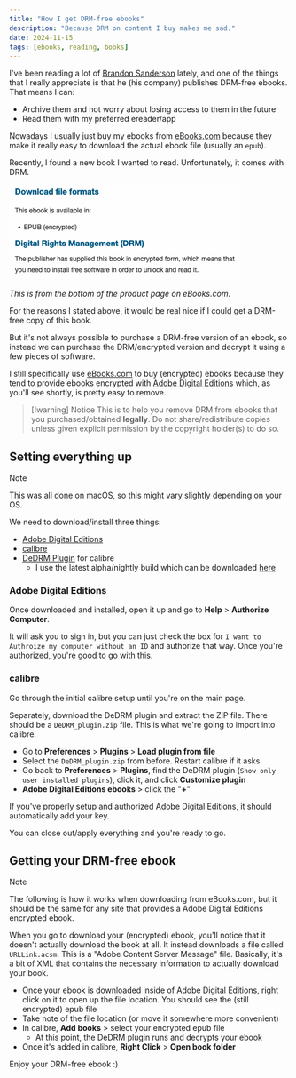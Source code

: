 ```yaml
---
title: "How I get DRM-free ebooks"
description: "Because DRM on content I buy makes me sad."
date: 2024-11-15
tags: [ebooks, reading, books]
---
```


I've been reading a lot of [Brandon Sanderson](https://www.brandonsanderson.com) lately, and one of the things that I really appreciate is that he (his company) publishes DRM-free ebooks. That means I can:

- Archive them and not worry about losing access to them in the future
- Read them with my preferred ereader/app

Nowadays I usually just buy my ebooks from [eBooks.com](https://www.ebooks.com) because they make it really easy to download the actual ebook file (usually an `epub`).

Recently, I found a new book I wanted to read. Unfortunately, it comes with DRM.

![eBooks.com DRM notice](./assets/DRM-Free%20ebooks/ebooks.com_drm_notice.png)

_This is from the bottom of the product page on eBooks.com._

For the reasons I stated above, it would be real nice if I could get a DRM-free copy of this book.

But it's not always possible to purchase a DRM-free version of an ebook, so instead we can purchase the DRM/encrypted version and decrypt it using a few pieces of software.

I still specifically use [eBooks.com](https://www.ebooks.com) to buy (encrypted) ebooks because they tend to provide ebooks encrypted with [Adobe Digital Editions](https://www.adobe.com/solutions/ebook/digital-editions.html) which, as you'll see shortly, is pretty easy to remove.

> [!warning] Notice
> This is to help you remove DRM from ebooks that you purchased/obtained **legally**. Do not share/redistribute copies unless given explicit permission by the copyright holder(s) to do so.

## Setting everything up

> [!note]
> This was all done on macOS, so this might vary slightly depending on your OS.

We need to download/install three things:

- [Adobe Digital Editions](https://www.adobe.com/solutions/ebook/digital-editions/download.html)
- [calibre](https://calibre-ebook.com/download)
- [DeDRM Plugin](https://github.com/noDRM/DeDRM_tools) for calibre
  - I use the latest alpha/nightly build which can be downloaded [here](https://github.com/noDRM/DeDRM_tools_autorelease/releases)

### Adobe Digital Editions

Once downloaded and installed, open it up and go to **Help** > **Authorize Computer**.

It will ask you to sign in, but you can just check the box for `I want to Authroize my computer without an ID` and authorize that way. Once you're authorized, you're good to go with this.

### calibre

Go through the initial calibre setup until you're on the main page.

Separately, download the DeDRM plugin and extract the ZIP file. There should be a `DeDRM_plugin.zip` file. This is what we're going to import into calibre.

- Go to **Preferences** > **Plugins** > **Load plugin from file**
- Select the `DeDRM_plugin.zip` from before. Restart calibre if it asks
- Go back to **Preferences** > **Plugins**, find the DeDRM plugin (`Show only user installed plugins`), click it, and click **Customize plugin**
- **Adobe Digital Editions ebooks** > click the "**+**"

If you've properly setup and authorized Adobe Digital Editions, it should automatically add your key.

You can close out/apply everything and you're ready to go.

## Getting your DRM-free ebook

> [!note]
> The following is how it works when downloading from eBooks.com, but it should be the same for any site that provides a Adobe Digital Editions encrypted ebook.

When you go to download your (encrypted) ebook, you'll notice that it doesn't actually download the book at all. It instead downloads a file called `URLLink.acsm`. This is a "Adobe Content Server Message" file. Basically, it's a bit of XML that contains the necessary information to actually download your book.

- Once your ebook is downloaded inside of Adobe Digital Editions, right click on it to open up the file location. You should see the (still encrypted) epub file
- Take note of the file location (or move it somewhere more convenient)
- In calibre, **Add books** > select your encrypted epub file
  - At this point, the DeDRM plugin runs and decrypts your ebook
- Once it's added in calibre, **Right Click** > **Open book folder**

Enjoy your DRM-free ebook :)
